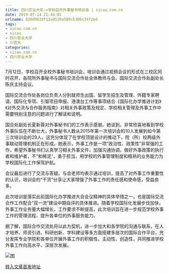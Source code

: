 ```yaml
---
title: 四川农业大学->学校召开外事秘书培训会 | sicau.com.cn
date: 2019-07-14 21:44:01
urlname: 020d982df13a0510a589cb30bc34f2ed
tags: 
- sicau.com.cn
- sicau
- 四川农业大学
- 川农大
categories:
- sicau.com.cn
- 四川农业大学
---
```



7月12日，学校召开全校外事秘书培训会，培训会通过视频会议的形式在三校区同时召开，各院所外事秘书与国际交流合作处全体教师与会。国际交流合作处副处长陈庆主持会议。

国际交流合作处各岗位负责人分别就师生出国、留学生招生及管理、外籍专家聘请、国际化专项、引智项目申报、港澳台工作等事项结合《国际化办学推进计划》《对外交流与合作服务指南》对相关外事政策及规定、学校相关管理及外事工作中需要特别注意的问题进行了解读和说明。

国合处副处长夏新蓉对外事秘书们的工作表示感谢。她谈到，非常欣喜地看到学校外事队伍在不断壮大，外事秘书人数从2015年第一次培训会的10人发展到如今第三次培训会的29人，这充分体现了在学校顶层设计的推动下，院（所）校两级外事联动管理机制正在形成。她表示，外事工作是一项“政治性、政策性”非常强的工作，希望外事秘书们认真学习相关外事文件，加强沟通协调，做好外事政策的执行者和维护者，不“和稀泥”，勇于担当，用学校的外事管理制度和精熟的业务能力为学校国际化工作保驾护航。

会议最后进行了交流与答疑。与会老师均表示通过培训，提高了对外事工作重要性的认识，培训会的“干货”分享让大家增强了外事工作的责任感和使命感，受益良多。

此次培训是落实此前国际化办学推进大会会议精神的具体举措之一，也是国际交流合作工作配合“双一流”建设中期自评的具体推进。随着学校国际化发展步伐加快，外事工作业务量大幅增长，工作要求不断提高，此次培训旨在进一步规范学校外事工作的管理流程、提升各单位的外事服务能力。

据了解，国际合作交流处将以此为契机，进一步加大和各学院的沟通与联系，在人才培养、师资引进、科研创新、学科建设等多方面搭建多层次的国际合作平台，充分发挥专业学院和各单位开展外事工作的积极性、主动性、创造性，共同推进学校外事工作向高水平、深层次发展。



![图](https://news.sicau.edu.cn/__local/2/1D/80/20C0545999A66EC964EF24C04E9_1F315D52_BABF.jpg)

[转入文章首发地址](https://news.sicau.edu.cn/info/1078/52561.htm)